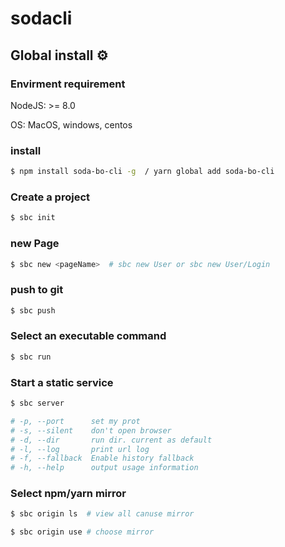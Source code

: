 # sodacli

## Global install ⚙️

### Envirment requirement

NodeJS: >= 8.0

OS: MacOS, windows, centos

### install

```bash
$ npm install soda-bo-cli -g  / yarn global add soda-bo-cli
```

### Create a project 
```bash
$ sbc init
```

### new Page 
```bash
$ sbc new <pageName>  # sbc new User or sbc new User/Login
```


### push to git 

```bash
$ sbc push
```

### Select an executable command

```bash
$ sbc run
```

### Start a static service

```bash
$ sbc server

# -p, --port      set my prot
# -s, --silent    don't open browser
# -d, --dir       run dir. current as default
# -l, --log       print url log
# -f, --fallback  Enable history fallback
# -h, --help      output usage information

```

### Select npm/yarn mirror

```bash
$ sbc origin ls  # view all canuse mirror

$ sbc origin use # choose mirror
```
